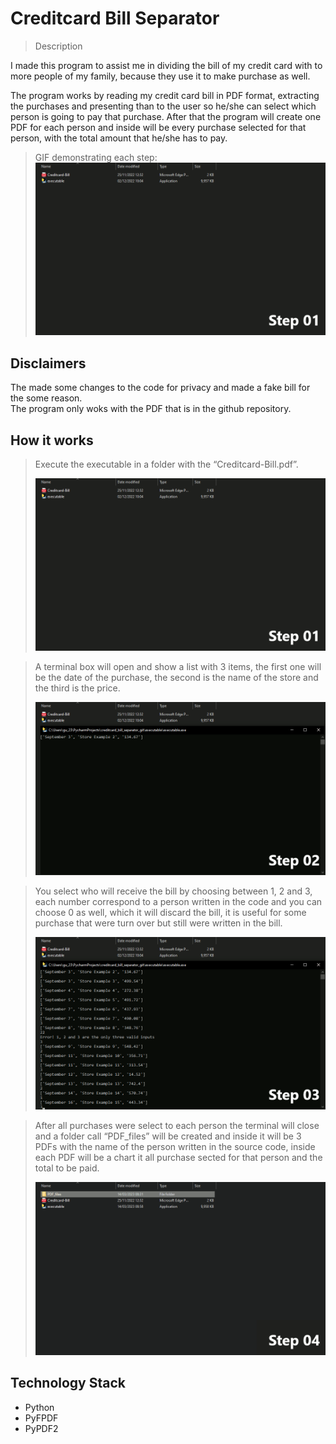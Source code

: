 # Creditcard Bill Separator

>Description

I made this program to assist me in dividing the bill of my credit card with to more people of my family, because they use it to make purchase as well.

The program works by reading my credit card bill in PDF format, extracting the purchases and presenting than to the user so he/she can select which person is going to pay that purchase. After that the program will create one PDF for each person and inside will be every purchase selected for that person, with the total amount that he/she has to pay.

>GIF demonstrating each step:
![](./github/github_gif.gif)


## Disclaimers

The made some changes to the code for privacy and made a fake bill for the some reason.\
The program only woks with the PDF that is in the github repository.

## How it works

>Execute the executable in a folder with the “Creditcard-Bill.pdf”.
>
>![](./github/step01.png)

>A terminal box will open and show a list with 3 items, the first one will be the date of the purchase, the second is the name of the store and the third is the price.
>
>![](./github/step02.png)

>You select who will receive the bill by choosing between 1, 2 and 3, each number correspond to a person written in the code and you can choose 0 as well, which it will discard the bill, it is useful for  some purchase that were turn over but still were written in the bill.
>
>![](./github/step03.png)

>After all purchases were select to each person the terminal will close and a folder call “PDF_files” will be created and inside it will be 3 PDFs with the name of the person written in the source code, inside each PDF will be a chart it all purchase sected for that person and the total to be paid.
>
>![](./github/step04.gif)


## Technology Stack
* Python
* PyFPDF
* PyPDF2
